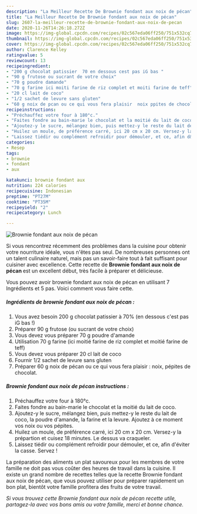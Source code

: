 ```yaml
---
description: "La Meilleur Recette De Brownie fondant aux noix de pécan"
title: "La Meilleur Recette De Brownie fondant aux noix de pécan"
slug: 2607-la-meilleur-recette-de-brownie-fondant-aux-noix-de-pecan
date: 2020-11-26T14:26:18.272Z
image: https://img-global.cpcdn.com/recipes/02c567eda06ff250/751x532cq70/brownie-fondant-aux-noix-de-pecan-photo-principale-de-la-recette.jpg
thumbnail: https://img-global.cpcdn.com/recipes/02c567eda06ff250/751x532cq70/brownie-fondant-aux-noix-de-pecan-photo-principale-de-la-recette.jpg
cover: https://img-global.cpcdn.com/recipes/02c567eda06ff250/751x532cq70/brownie-fondant-aux-noix-de-pecan-photo-principale-de-la-recette.jpg
author: Clarence Kelley
ratingvalue: 5
reviewcount: 13
recipeingredient:
- "200 g chocolat patissier  70 en dessous cest pas iG bas "
- "90 g frutose ou sucrant de votre choix"
- "70 g poudre damande"
- "70 g farine ici moiti farine de riz complet et moiti farine de teff"
- "20 cl lait de coco"
- "1/2 sachet de levure sans gluten"
- "60 g noix de pcan ou ce qui vous fera plaisir  noix ppites de chocolat"
recipeinstructions:
- "Préchauffez votre four à 180°c."
- "Faites fondre au bain-marie le chocolat et la moitié du lait de coco."
- "Ajoutez-y le sucre, mélangez bien, puis mettez-y le reste du lait de coco, la poudre d&#39;amande, la farine et la levure. Ajoutez à ce moment vos noix ou vos pépites."
- "Huilez un moule, de préférence carré, ici 20 cm x 20 cm. Versez-y la prépartion et cuisez 18 minutes. Le dessus va craqueler."
- "Laissez tiédir ou complément refroidir pour démouler, et ce, afin d&#39;éviter la casse. Servez !"
categories:
- Resep
tags:
- brownie
- fondant
- aux

katakunci: brownie fondant aux 
nutrition: 224 calories
recipecuisine: Indonesian
preptime: "PT27M"
cooktime: "PT35M"
recipeyield: "2"
recipecategory: Lunch

---
```



![Brownie fondant aux noix de pécan](https://img-global.cpcdn.com/recipes/02c567eda06ff250/751x532cq70/brownie-fondant-aux-noix-de-pecan-photo-principale-de-la-recette.jpg)

Si vous rencontrez récemment des problèmes dans la cuisine pour obtenir votre nourriture idéale, vous n'êtes pas seul. De nombreuses personnes ont un talent culinaire naturel, mais pas un savoir-faire tout à fait suffisant pour cuisiner avec excellence. Cette recette de <strong> Brownie fondant aux noix de pécan </strong> est un excellent début, très facile à préparer et délicieuse.

<!--inarticleads1-->

Vous pouvez avoir brownie fondant aux noix de pécan en utilisant 7 Ingrédients et 5 pas. Voici comment vous faire cette.

##### Ingrédients de brownie fondant aux noix de pécan :

1. Vous avez besoin 200 g chocolat patissier à 70% (en dessous c&#39;est pas iG bas !)
1. Préparer 90 g frutose (ou sucrant de votre choix)
1. Vous devez vous préparer 70 g poudre d&#39;amande
1. Utilisation 70 g farine (ici moitié farine de riz complet et moitié farine de teff)
1. Vous devez vous préparer 20 cl lait de coco
1. Fournir 1/2 sachet de levure sans gluten
1. Préparer 60 g noix de pécan ou ce qui vous fera plaisir : noix, pépites de chocolat.




<!--inarticleads2-->

##### Brownie fondant aux noix de pécan instructions :

1. Préchauffez votre four à 180°c.
1. Faites fondre au bain-marie le chocolat et la moitié du lait de coco.
1. Ajoutez-y le sucre, mélangez bien, puis mettez-y le reste du lait de coco, la poudre d&#39;amande, la farine et la levure. Ajoutez à ce moment vos noix ou vos pépites.
1. Huilez un moule, de préférence carré, ici 20 cm x 20 cm. Versez-y la prépartion et cuisez 18 minutes. Le dessus va craqueler.
1. Laissez tiédir ou complément refroidir pour démouler, et ce, afin d&#39;éviter la casse. Servez !




<!--inarticleads1-->

<p>
La préparation des aliments un plat savoureux pour les membres de votre famille ne doit pas vous coûter des heures de travail dans la cuisine. Il existe un grand nombre de recettes telles que la recette Brownie fondant aux noix de pécan, que vous pouvez utiliser pour préparer rapidement un bon plat, bientôt votre famille profitera des fruits de votre travail.
</p>

<p>
<i>Si vous trouvez cette Brownie fondant aux noix de pécan recette utile, partagez-la avec vos bons amis ou votre famille, merci et bonne chance.</i>
</p>
